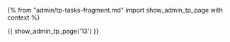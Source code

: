 {% from "admin/tp-tasks-fragment.md" import show_admin_tp_page with context %}

{{ show_admin_tp_page('13') }}
